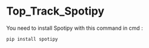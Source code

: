 # Top_Track_Spotipy


You need to install Spotipy with this command in cmd :
```
pip install spotipy
```
